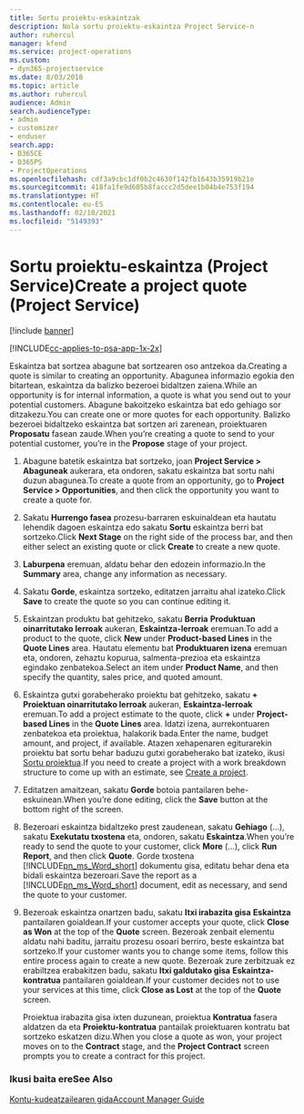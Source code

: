 ```yaml
---
title: Sortu proiektu-eskaintzak
description: Nola sortu proiektu-eskaintza Project Service-n
author: ruhercul
manager: kfend
ms.service: project-operations
ms.custom:
- dyn365-projectservice
ms.date: 8/03/2018
ms.topic: article
ms.author: ruhercul
audience: Admin
search.audienceType:
- admin
- customizer
- enduser
search.app:
- D365CE
- D365PS
- ProjectOperations
ms.openlocfilehash: cdf3a9cbc1df0b2c4630f142fb1643b35919b21e
ms.sourcegitcommit: 418fa1fe9d605b8faccc2d5dee1b04b4e753f194
ms.translationtype: HT
ms.contentlocale: eu-ES
ms.lasthandoff: 02/10/2021
ms.locfileid: "5149393"
---
```

# <a name="create-a-project-quote-project-service"></a><span data-ttu-id="7aa75-103">Sortu proiektu-eskaintza (Project Service)</span><span class="sxs-lookup"><span data-stu-id="7aa75-103">Create a project quote (Project Service)</span></span>

[!include [banner](../includes/psa-now-project-operations.md)]

[!INCLUDE[cc-applies-to-psa-app-1x-2x](../includes/cc-applies-to-psa-app-1x-2x.md)]

<span data-ttu-id="7aa75-104">Eskaintza bat sortzea abagune bat sortzearen oso antzekoa da.</span><span class="sxs-lookup"><span data-stu-id="7aa75-104">Creating a quote is similar to creating an opportunity.</span></span> <span data-ttu-id="7aa75-105">Abagunea informazio egokia den bitartean, eskaintza da balizko bezeroei bidaltzen zaiena.</span><span class="sxs-lookup"><span data-stu-id="7aa75-105">While an opportunity is for internal information, a quote is what you send out to your potential customers.</span></span> <span data-ttu-id="7aa75-106">Abagune bakoitzeko eskaintza bat edo gehiago sor ditzakezu.</span><span class="sxs-lookup"><span data-stu-id="7aa75-106">You can create one or more quotes for each opportunity.</span></span> <span data-ttu-id="7aa75-107">Balizko bezeroei bidaltzeko eskaintza bat sortzen ari zarenean, proiektuaren **Proposatu** fasean zaude.</span><span class="sxs-lookup"><span data-stu-id="7aa75-107">When you’re creating a quote to send to your potential customer, you’re in the **Propose** stage of your project.</span></span>  
  
1. <span data-ttu-id="7aa75-108">Abagune batetik eskaintza bat sortzeko, joan **Project Service > Abaguneak** aukerara, eta ondoren, sakatu eskaintza bat sortu nahi duzun abagunea.</span><span class="sxs-lookup"><span data-stu-id="7aa75-108">To create a quote from an opportunity, go to **Project Service > Opportunities**, and then click the opportunity you want to create a quote for.</span></span>  
  
2. <span data-ttu-id="7aa75-109">Sakatu **Hurrengo fasea** prozesu-barraren eskuinaldean eta hautatu lehendik dagoen eskaintza edo sakatu **Sortu** eskaintza berri bat sortzeko.</span><span class="sxs-lookup"><span data-stu-id="7aa75-109">Click **Next Stage** on the right side of the process bar, and then either select an existing quote or click **Create** to create a new quote.</span></span>  
  
3. <span data-ttu-id="7aa75-110">**Laburpena** eremuan, aldatu behar den edozein informazio.</span><span class="sxs-lookup"><span data-stu-id="7aa75-110">In the **Summary** area, change any information as necessary.</span></span>  
  
4. <span data-ttu-id="7aa75-111">Sakatu **Gorde**, eskaintza sortzeko, editatzen jarraitu ahal izateko.</span><span class="sxs-lookup"><span data-stu-id="7aa75-111">Click **Save** to create the quote so you can continue editing it.</span></span>  
  
5. <span data-ttu-id="7aa75-112">Eskaintzan produktu bat gehitzeko, sakatu **Berria** **Produktuan oinarritutako lerroak** aukeran, **Eskaintza-lerroak** eremuan.</span><span class="sxs-lookup"><span data-stu-id="7aa75-112">To add a product to the quote, click **New** under **Product-based Lines** in the **Quote Lines** area.</span></span> <span data-ttu-id="7aa75-113">Hautatu elementu bat **Produktuaren izena** eremuan eta, ondoren, zehaztu kopurua, salmenta-prezioa eta eskaintza egindako zenbatekoa.</span><span class="sxs-lookup"><span data-stu-id="7aa75-113">Select an item under **Product Name**, and then specify the quantity, sales price, and quoted amount.</span></span>  
  
6. <span data-ttu-id="7aa75-114">Eskaintza gutxi gorabeherako proiektu bat gehitzeko, sakatu **+** **Proiektuan oinarritutako lerroak** aukeran, **Eskaintza-lerroak** eremuan.</span><span class="sxs-lookup"><span data-stu-id="7aa75-114">To add a project estimate to the quote, click **+** under **Project-based Lines** in the **Quote Lines** area.</span></span> <span data-ttu-id="7aa75-115">Idatzi izena, aurrekontuaren zenbatekoa eta proiektua, halakorik bada.</span><span class="sxs-lookup"><span data-stu-id="7aa75-115">Enter the name, budget amount, and project, if available.</span></span> <span data-ttu-id="7aa75-116">Atazen xehapenaren egiturarekin proiektu bat sortu behar baduzu gutxi gorabeherako bat izateko, ikusi [Sortu proiektua](../psa/create-project.md).</span><span class="sxs-lookup"><span data-stu-id="7aa75-116">If you need to create a project with a work breakdown structure to come up with an estimate, see [Create a project](../psa/create-project.md).</span></span>  
  
7. <span data-ttu-id="7aa75-117">Editatzen amaitzean, sakatu **Gorde** botoia pantailaren behe-eskuinean.</span><span class="sxs-lookup"><span data-stu-id="7aa75-117">When you’re done editing, click the **Save** button at the bottom right of the screen.</span></span>  
  
8. <span data-ttu-id="7aa75-118">Bezeroari eskaintza bidaltzeko prest zaudenean, sakatu **Gehiago** (...), sakatu **Exekutatu txostena** eta, ondoren, sakatu **Eskaintza**.</span><span class="sxs-lookup"><span data-stu-id="7aa75-118">When you’re ready to send the quote to your customer, click **More** (…), click **Run Report**, and then click **Quote**.</span></span> <span data-ttu-id="7aa75-119">Gorde txostena [!INCLUDE[pn_ms_Word_short](../includes/pn-ms-word-short.md)] dokumentu gisa, editatu behar dena eta bidali eskaintza bezeroari.</span><span class="sxs-lookup"><span data-stu-id="7aa75-119">Save the report as a [!INCLUDE[pn_ms_Word_short](../includes/pn-ms-word-short.md)] document, edit as necessary, and send the quote to your customer.</span></span>  
  
9. <span data-ttu-id="7aa75-120">Bezeroak eskaintza onartzen badu, sakatu **Itxi irabazita gisa** **Eskaintza** pantailaren goialdean.</span><span class="sxs-lookup"><span data-stu-id="7aa75-120">If your customer accepts your quote, click **Close as Won** at the top of the **Quote** screen.</span></span> <span data-ttu-id="7aa75-121">Bezeroak zenbait elementu aldatu nahi baditu, jarraitu prozesu osoari berriro, beste eskaintza bat sortzeko.</span><span class="sxs-lookup"><span data-stu-id="7aa75-121">If your customer wants you to change some items, follow this entire process again to create a new quote.</span></span> <span data-ttu-id="7aa75-122">Bezeroak zure zerbitzuak ez erabiltzea erabakitzen badu, sakatu **Itxi galdutako gisa** **Eskaintza-kontratua** pantailaren goialdean.</span><span class="sxs-lookup"><span data-stu-id="7aa75-122">If your customer decides not to use your services at this time, click **Close as Lost** at the top of the **Quote** screen.</span></span>  
  
   <span data-ttu-id="7aa75-123">Proiektua irabazita gisa ixten duzunean, proiektua **Kontratua** fasera aldatzen da eta **Proiektu-kontratua** pantailak proiektuaren kontratu bat sortzeko eskatzen dizu.</span><span class="sxs-lookup"><span data-stu-id="7aa75-123">When you close a quote as won, your project moves on to the **Contract** stage, and the **Project Contract** screen prompts you to create a contract for this project.</span></span>  
  
### <a name="see-also"></a><span data-ttu-id="7aa75-124">Ikusi baita ere</span><span class="sxs-lookup"><span data-stu-id="7aa75-124">See Also</span></span>  
 [<span data-ttu-id="7aa75-125">Kontu-kudeatzailearen gida</span><span class="sxs-lookup"><span data-stu-id="7aa75-125">Account Manager Guide</span></span>](../psa/account-manager-guide.md)

